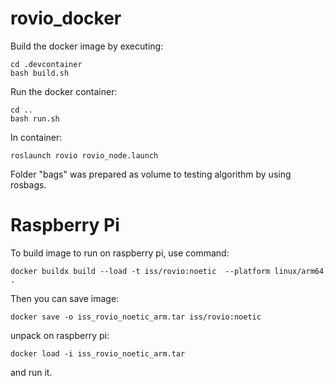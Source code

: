 # rovio_docker

Build the docker image by executing:
```
cd .devcontainer
bash build.sh
```
Run the docker container:
```
cd ..
bash run.sh
```
In container:
```
roslaunch rovio rovio_node.launch
```
Folder "bags" was prepared as volume to testing algorithm by using rosbags.

# Raspberry Pi
To build image to run on raspberry pi, use command:
```
docker buildx build --load -t iss/rovio:noetic  --platform linux/arm64  .
```
Then you can save image:
```
docker save -o iss_rovio_noetic_arm.tar iss/rovio:noetic
```
unpack on raspberry pi:
```
docker load -i iss_rovio_noetic_arm.tar
```
and run it.
